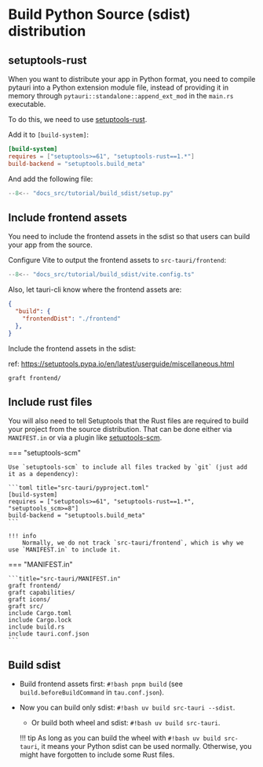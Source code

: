 # Build Python Source (sdist) distribution

## setuptools-rust

When you want to distribute your app in Python format, you need to compile pytauri into a Python extension module file, instead of providing it in memory through `pytauri::standalone::append_ext_mod` in the `main.rs` executable.

To do this, we need to use [setuptools-rust](https://github.com/PyO3/setuptools-rust).

Add it to `[build-system]`:

```toml title="src-tauri/pyproject.toml"
[build-system]
requires = ["setuptools>=61", "setuptools-rust==1.*"]
build-backend = "setuptools.build_meta"
```

And add the following file:

```python title="src-tauri/setup.py"
--8<-- "docs_src/tutorial/build_sdist/setup.py"
```

## Include frontend assets

You need to include the frontend assets in the sdist so that users can build your app from the source.

Configure Vite to output the frontend assets to `src-tauri/frontend`:

```ts title="vite.config.ts"
--8<-- "docs_src/tutorial/build_sdist/vite.config.ts"
```

Also, let tauri-cli know where the frontend assets are:

```json title="src-tauri/tauri.conf.json"
{
  "build": {
    "frontendDist": "./frontend"
  },
}
```

Include the frontend assets in the sdist:

ref: <https://setuptools.pypa.io/en/latest/userguide/miscellaneous.html>

```title="src-tauri/MANIFEST.in"
graft frontend/
```

## Include rust files

You will also need to tell Setuptools that the Rust files are required to build your project from the source distribution. That can be done either via `MANIFEST.in` or via a plugin like [setuptools-scm](https://github.com/pypa/setuptools-scm).

=== "setuptools-scm"

    Use `setuptools-scm` to include all files tracked by `git` (just add it as a dependency):

    ```toml title="src-tauri/pyproject.toml"
    [build-system]
    requires = ["setuptools>=61", "setuptools-rust==1.*", "setuptools_scm>=8"]
    build-backend = "setuptools.build_meta"
    ```

    !!! info
        Normally, we do not track `src-tauri/frontend`, which is why we use `MANIFEST.in` to include it.

=== "MANIFEST.in"

    ```title="src-tauri/MANIFEST.in"
    graft frontend/
    graft capabilities/
    graft icons/
    graft src/
    include Cargo.toml
    include Cargo.lock
    include build.rs
    include tauri.conf.json
    ```

## Build sdist

- Build frontend assets first: `#!bash pnpm build` (see `build.beforeBuildCommand` in `tau.conf.json`).

- Now you can build only sdist: `#!bash uv build src-tauri --sdist`.

    - Or build both wheel and sdist: `#!bash uv build src-tauri`.

    !!! tip
        As long as you can build the wheel with `#!bash uv build src-tauri`, it means your Python sdist can be used normally. Otherwise, you might have forgotten to include some Rust files.
